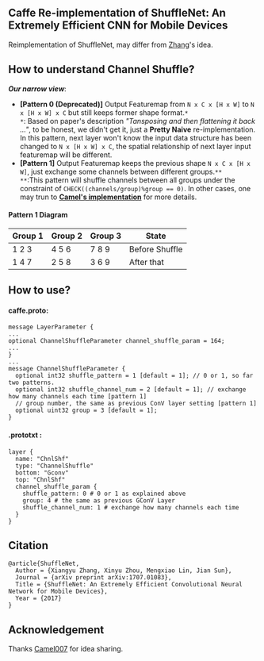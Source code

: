 ## Caffe Re-implementation of ShuffleNet: An Extremely Efficient CNN for Mobile Devices
Reimplementation of ShuffleNet, may differ from [Zhang](https://arxiv.org/abs/1707.01083)'s idea.

## How to understand Channel Shuffle?
***Our narrow view***:
- **[Pattern 0 (Deprecated)]** Output Featuremap from `N x C x [H x W]` to `N x [H x W] x C` but still keeps former shape format.`* `<br>
`*`: Based on paper's description *"Tansposing and then flattening it back ..."*, to be honest, we didn't get it, just a **Pretty Naive** re-implementation. In this pattern, next layer won't know the input data structure has been changed to `N x [H x W] x C`, the spatial relationship of next layer input featuremap will be different.
- **[Pattern 1]** Output Featuremap keeps the previous shape `N x C x [H x W]`, just exchange some channels between different groups.`**` <br>
`**`:This pattern will shuffle channels between all groups under the constraint of `CHECK((channels/group)%group == 0)`. In other cases, one may trun to [**Camel's implementation**](https://github.com/camel007/Caffe-ShuffleNet) for more details.<br>
#### Pattern 1 Diagram
Group 1 | Group 2 | Group 3 | State
--------|---------|---------|-------
1 2 3| 4 5 6| 7 8 9| Before Shuffle
1 4 7| 2 5 8| 3 6 9| After that


## How to use?
#### caffe.proto:
```
message LayerParameter {
...
optional ChannelShuffleParameter channel_shuffle_param = 164;
...
}
...
message ChannelShuffleParameter {
  optional int32 shuffle_pattern = 1 [default = 1]; // 0 or 1, so far two patterns.
  optional int32 shuffle_channel_num = 2 [default = 1]; // exchange how many channels each time [pattern 1]
  // group number, the same as previous ConV layer setting [pattern 1]
  optional uint32 group = 3 [default = 1]; 
}
```
#### .prototxt :
```
layer {
  name: "ChnlShf"
  type: "ChannelShuffle"
  bottom: "Gconv"
  top: "ChnlShf"
  channel_shuffle_param {
    shuffle_pattern: 0 # 0 or 1 as explained above
    group: 4 # the same as previous GConV Layer
    shuffle_channel_num: 1 # exchange how many channels each time
  }
}
```
## Citation
```
@article{ShuffleNet,
  Author = {Xiangyu Zhang, Xinyu Zhou, Mengxiao Lin, Jian Sun},
  Journal = {arXiv preprint arXiv:1707.01083},
  Title = {ShuffleNet: An Extremely Efficient Convolutional Neural Network for Mobile Devices},
  Year = {2017}
}
```
## Acknowledgement
Thanks [Camel007](https://github.com/camel007/Caffe-ShuffleNet) for idea sharing.

